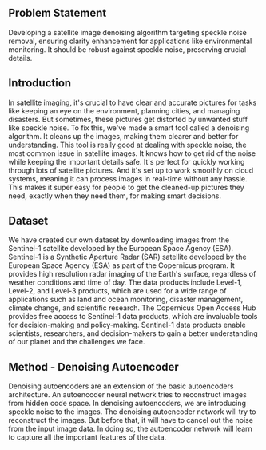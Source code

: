 ## Problem Statement

Developing a satellite image denoising algorithm targeting speckle noise removal, ensuring clarity enhancement for applications like environmental monitoring. It should be robust against speckle noise, preserving crucial details.

## Introduction

In satellite imaging, it's crucial to have clear and accurate pictures for tasks like keeping an eye on the environment, planning cities, and managing disasters. But sometimes, these pictures get distorted by unwanted stuff like speckle noise. To fix this, we've made a smart tool called a denoising algorithm. It cleans up the images, making them clearer and better for understanding. This tool is really good at dealing with speckle noise, the most common issue in satellite images. It knows how to get rid of the noise while keeping the important details safe. It's perfect for quickly working through lots of satellite pictures. And it's set up to work smoothly on cloud systems, meaning it can process images in real-time without any hassle. This makes it super easy for people to get the cleaned-up pictures they need, exactly when they need them, for making smart decisions.

## Dataset

We have created our own dataset by downloading images from the Sentinel-1 satellite developed by the European Space Agency (ESA). Sentinel-1 is a Synthetic Aperture Radar (SAR) satellite developed by the European Space Agency (ESA) as part of the Copernicus program. It provides high resolution radar imaging of the Earth's surface, regardless of weather conditions and time of day. The data products include Level-1, Level-2, and Level-3 products, which are used for a wide range of applications such as land and ocean monitoring, disaster management, climate change, and scientific research. The Copernicus Open Access Hub provides free access to Sentinel-1 data products, which are invaluable tools for decision-making and policy-making. Sentinel-1 data products enable scientists, researchers, and decision-makers to gain a better understanding of our planet and the challenges we face.


## Method - Denoising Autoencoder 

Denoising autoencoders are an extension of the basic autoencoders architecture. An autoencoder neural network tries to reconstruct images from hidden code space. In denoising autoencoders, we are introducing speckle noise to the images. The denoising autoencoder network will try to reconstruct the images. But before that, it will have to cancel out the noise from the input image data. In doing so, the autoencoder network will learn to capture all the important features of the data.

